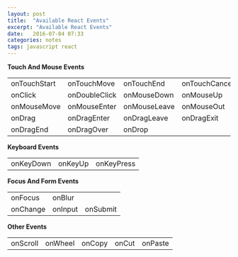 ```yaml
---
layout: post
title:  "Available React Events"
excerpt: "Available React Events"
date:   2016-07-04 07:33
categories: notes
tags: javascript react
---
```


<p><b>Touch And Mouse Events</b></p>
<table class="table table-bordered">
<tbody><tr class="noclass"><td>onTouchStart
</td><td>onTouchMove
</td><td>onTouchEnd
</td><td>onTouchCancel
</td><td>&nbsp;</td></tr><tr class="noclass"><td>onClick
</td><td>onDoubleClick
</td><td>onMouseDown
</td><td>onMouseUp
</td><td>onMouseOver
</td></tr><tr class="noclass"><td>onMouseMove
</td><td>onMouseEnter
</td><td>onMouseLeave
</td><td>onMouseOut
</td><td>onContextMenu
</td></tr><tr class="noclass"><td>onDrag
</td><td>onDragEnter
</td><td>onDragLeave
</td><td>onDragExit
</td><td>onDragStart
</td></tr><tr class="noclass"><td>onDragEnd
</td><td>onDragOver
</td><td>onDrop
</td><td>&nbsp;</td><td>&nbsp;</td></tr></tbody></table>

<p><b>Keyboard Events</b></p>
<table class="table table-bordered">
<tbody><tr class="noclass"><td>onKeyDown
</td><td>onKeyUp
</td><td>onKeyPress
</td></tr></tbody></table>

<p><b>Focus And Form Events</b></p>
<table class="table table-bordered">
<tbody><tr class="noclass"><td>onFocus
</td><td>onBlur
</td><td>&nbsp;</td></tr><tr class="noclass"><td>onChange
</td><td>onInput
</td><td>onSubmit
</td></tr></tbody></table>

<p><b>Other Events</b></p>
<table class="table table-bordered">
<tbody><tr class="noclass"><td>onScroll
</td><td>onWheel
</td><td>onCopy
</td><td>onCut
</td><td>onPaste
</td></tr></tbody></table>
